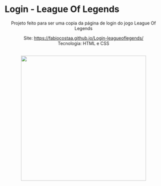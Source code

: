 # Login - League Of Legends
<div align="center">
Projeto feito para ser uma copia da página de login do jogo League Of Legends
<br>



Site:  https://fabiocostaa.github.io/Login-leagueoflegends/ <br>
Tecnologia: HTML e CSS
</div>

<br>

<div align="center">
<img src="https://user-images.githubusercontent.com/101533133/202514588-31d4a1a9-80ae-413c-b525-db345156d6c4.png" width="400px"
     />
</div>

